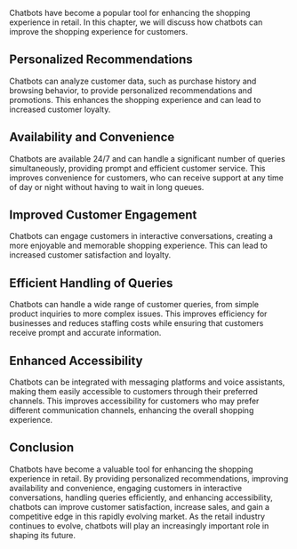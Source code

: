 

Chatbots have become a popular tool for enhancing the shopping experience in retail. In this chapter, we will discuss how chatbots can improve the shopping experience for customers.

Personalized Recommendations
----------------------------

Chatbots can analyze customer data, such as purchase history and browsing behavior, to provide personalized recommendations and promotions. This enhances the shopping experience and can lead to increased customer loyalty.

Availability and Convenience
----------------------------

Chatbots are available 24/7 and can handle a significant number of queries simultaneously, providing prompt and efficient customer service. This improves convenience for customers, who can receive support at any time of day or night without having to wait in long queues.

Improved Customer Engagement
----------------------------

Chatbots can engage customers in interactive conversations, creating a more enjoyable and memorable shopping experience. This can lead to increased customer satisfaction and loyalty.

Efficient Handling of Queries
-----------------------------

Chatbots can handle a wide range of customer queries, from simple product inquiries to more complex issues. This improves efficiency for businesses and reduces staffing costs while ensuring that customers receive prompt and accurate information.

Enhanced Accessibility
----------------------

Chatbots can be integrated with messaging platforms and voice assistants, making them easily accessible to customers through their preferred channels. This improves accessibility for customers who may prefer different communication channels, enhancing the overall shopping experience.

Conclusion
----------

Chatbots have become a valuable tool for enhancing the shopping experience in retail. By providing personalized recommendations, improving availability and convenience, engaging customers in interactive conversations, handling queries efficiently, and enhancing accessibility, chatbots can improve customer satisfaction, increase sales, and gain a competitive edge in this rapidly evolving market. As the retail industry continues to evolve, chatbots will play an increasingly important role in shaping its future.
